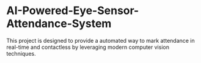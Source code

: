 # AI-Powered-Eye-Sensor-Attendance-System
This project is designed to provide a automated way to mark attendance in real-time and contactless by leveraging modern computer vision techniques.
